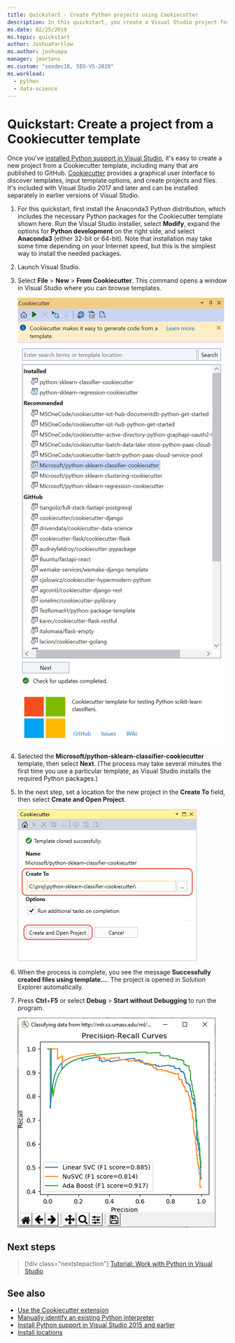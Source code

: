 ```yaml
---
title: Quickstart - Create Python projects using Cookiecutter
description: In this quickstart, you create a Visual Studio project for Python using a Cookiecutter template.
ms.date: 02/25/2019
ms.topic: quickstart
author: JoshuaPartlow
ms.author: joshuapa
manager: jmartens
ms.custom: "seodec18, SEO-VS-2020"
ms.workload:
  - python
  - data-science
---
```


# Quickstart: Create a project from a Cookiecutter template

Once you've [installed Python support in Visual Studio](installing-python-support-in-visual-studio.md), it's easy to create a new project from a Cookiecutter template, including many that are published to GitHub. [Cookiecutter](https://cookiecutter.readthedocs.io/en/latest/) provides a graphical user interface to discover templates, input template options, and create projects and files. It's included with Visual Studio 2017 and later and can be installed separately in earlier versions of Visual Studio.

1. For this quickstart, first install the Anaconda3 Python distribution, which includes the necessary Python packages for the Cookiecutter template shown here. Run the Visual Studio installer, select **Modify**, expand the options for **Python development** on the right side, and select **Anaconda3** (either 32-bit or 64-bit). Note that installation may take some time depending on your Internet speed, but this is the simplest way to install the needed packages.

1. Launch Visual Studio.

1. Select **File** > **New** > **From Cookiecutter**. This command opens a window in Visual Studio where you can browse templates.

    ![New Project from Cookiecutter template](media/projects-from-cookiecutter1.png)

1. Selected the **Microsoft/python-sklearn-classifier-cookiecutter** template, then select **Next**. (The process may take several minutes the first time you use a particular template, as Visual Studio installs the required Python packages.)

1. In the next step, set a location for the new project in the **Create To** field, then select **Create and Open Project**.

    ![Second step using Cookiecutter, setting project properties](media/projects-from-cookiecutter2.png)

1. When the process is complete, you see the message **Successfully created files using template...**. The project is opened in Solution Explorer automatically.

1. Press **Ctrl**+**F5** or select **Debug** > **Start without Debugging** to run the program.

    ![Output of the python-sklearn-classifier-cookiecutter template project](media/projects-from-cookiecutter4.png)

## Next steps

> [!div class="nextstepaction"]
> [Tutorial: Work with Python in Visual Studio](tutorial-working-with-python-in-visual-studio-step-01-create-project.md)

## See also

- [Use the Cookiecutter extension](using-python-cookiecutter-templates.md)
- [Manually identify an existing Python interpreter](managing-python-environments-in-visual-studio.md#manually-identify-an-existing-environment)
- [Install Python support in Visual Studio 2015 and earlier](installing-python-support-in-visual-studio.md)
- [Install locations](installing-python-support-in-visual-studio.md#install-locations)
